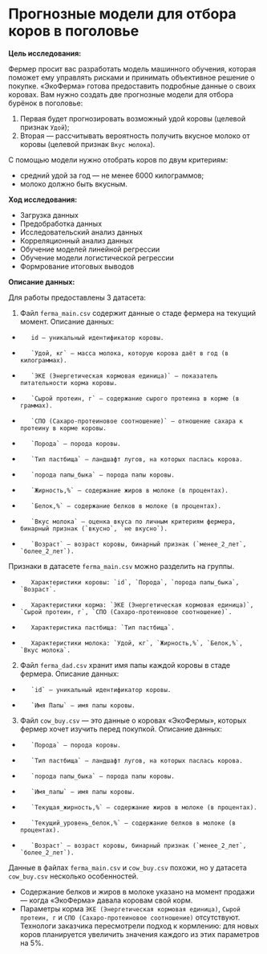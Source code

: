 # Прогнозные модели для отбора коров в поголовье

**Цель исследования:**

Фермер просит вас разработать модель машинного обучения, которая поможет ему управлять рисками и принимать объективное решение о покупке. «ЭкоФерма» готова предоставить подробные данные о своих коровах. Вам нужно создать две прогнозные модели для отбора бурёнок в поголовье:
1.    Первая будет прогнозировать возможный удой коровы (целевой признак `Удой`);
2.    Вторая — рассчитывать вероятность получить вкусное молоко от коровы (целевой признак `Вкус молока`).

С помощью модели нужно отобрать коров по двум критериям:
* средний удой за год — не менее 6000 килограммов;
* молоко должно быть вкусным.

**Ход исследования:**

* Загрузка данных
* Предобработка данных
* Исследовательский анализ данных
* Корреляционный анализ данных
* Обучение моделей линейной регрессии
* Обучение модели логистической регрессии
* Формрование итоговых выводов

**Описание данных:**

Для работы предоставлены 3 датасета:
1.    Файл `ferma_main.csv` содержит данные о стаде фермера на текущий момент. Описание данных:
*        id — уникальный идентификатор коровы.
*        `Удой, кг` — масса молока, которую корова даёт в год (в килограммах).
*        `ЭКЕ (Энергетическая кормовая единица)` — показатель питательности корма коровы.
*        `Сырой протеин, г` — содержание сырого протеина в корме (в граммах).
*        `СПО (Сахаро-протеиновое соотношение)` — отношение сахара к протеину в корме коровы.
*        `Порода` — порода коровы.
*        `Тип пастбища` — ландшафт лугов, на которых паслась корова.
*        `порода папы_быка` — порода папы коровы.
*        `Жирность,%` — содержание жиров в молоке (в процентах).
*        `Белок,%` — содержание белков в молоке (в процентах).
*        `Вкус молока` — оценка вкуса по личным критериям фермера, бинарный признак (`вкусно`, `не вкусно`).
*        `Возраст` — возраст коровы, бинарный признак (`менее_2_лет`, `более_2_лет`).

Признаки в датасете `ferma_main.csv` можно разделить на группы.
*        Характеристики коровы: `id`, `Порода`, `порода папы_быка`, `Возраст`.
*        Характеристики корма: `ЭКЕ (Энергетическая кормовая единица)`, `Сырой протеин, г`, `СПО (Сахаро-протеиновое соотношение)`.
*        Характеристика пастбища: `Тип пастбища`.
*        Характеристики молока: `Удой, кг`, `Жирность,%`, `Белок,%`, `Вкус молока`.


2.    Файл `ferma_dad.csv` хранит имя папы каждой коровы в стаде фермера. Описание данных:
*        `id` — уникальный идентификатор коровы.
*        `Имя Папы` — имя папы коровы.
3.    Файл `cow_buy.csv` — это данные о коровах «ЭкоФермы», которых фермер хочет изучить перед покупкой. Описание данных:
*        `Порода` — порода коровы.
*        `Тип пастбища` — ландшафт лугов, на которых паслась корова.
*        `порода папы_быка` — порода папы коровы.
*        `Имя_папы` — имя папы коровы.
*        `Текущая_жирность,%` — содержание жиров в молоке (в процентах).
*        `Текущий_уровень_белок,%` — содержание белков в молоке (в процентах).
*        `Возраст` — возраст коровы, бинарный признак (`менее_2_лет`, `более_2_лет`).

Данные в файлах `ferma_main.csv` и `cow_buy.csv` похожи, но у датасета `cow_buy.csv` несколько особенностей.

*    Содержание белков и жиров в молоке указано на момент продажи — когда «ЭкоФерма» давала коровам свой корм.
*    Параметры корма `ЭКЕ (Энергетическая кормовая единица)`, `Сырой протеин, г` и `СПО (Сахаро-протеиновое соотношение)` отсутствуют. Технологи заказчика пересмотрели подход к кормлению: для новых коров планируется увеличить значения каждого из этих параметров на 5%.
